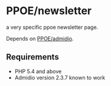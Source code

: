 PPOE/newsletter
===============

a very specific ppoe newsletter page.

Depends on [PPOE/admidio](https://github.com/PPOE/admidio).

Requirements
------------

* PHP 5.4 and above
* Admidio version 2.3.7 known to work
